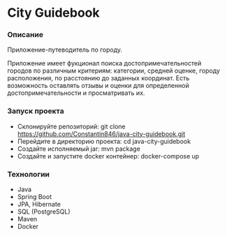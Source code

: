 # City Guidebook
### Описание
Приложение-путеводитель по городу.

Приложение имеет фукционал поиска достопримечательностей городов по различным критериям: категории, средней оценке, 
городу расположения, по расстоянию до заданных координат. Есть возможность оставлять отзывы и оценки для
определенной достопримечательности и просматривать их.

### Запуск проекта
* Склонируйте репозиторий: git clone https://github.com/Constantin846/java-city-guidebook.git
* Перейдите в директорию проекта: cd java-city-guidebook
* Создайте исполняемый jar: mvn package
* Создайте и запустите docker контейнер: docker-compose up

### Технологии
* Java
* Spring Boot
* JPA, Hibernate
* SQL (PostgreSQL)
* Maven
* Docker